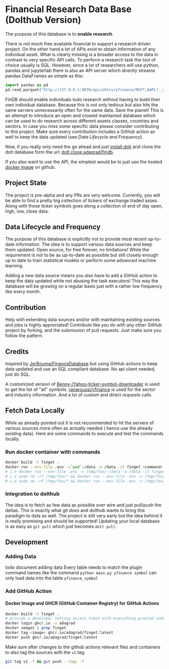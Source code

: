 # Financial Research Data Base (Dolthub Version)


The purpose of this database is to __enable research__. 

There is not much free available financial to support a research driven project. On the other hand a lot of APIs exist 
to obtain information of any individual asset. What is clearly missing is a broader access to the data in contrast to 
very specific API calls. To perform a research task the tool of choice usually is SQL. However, since a lot of 
researchers will use python, pandas and jupyterlab there is also an API server which directly streams pandas 
DataFrames as simple as this: 

```python
import pandas as pd
pd.read_parquet("http://127.0.0.1:9876/api/ohlcv/yfinance/MSFT,AAPL?__axis=0&__as=parquet")
```

FinDB should enable individuals todo research without having to build their own individual database. Because this is not 
only tedious but also hits the same servers unnecessarily often for the same data. Save the planet! This is an attempt 
to introduce an open and crowed maintained database which can be used to do research across different assets classes, 
countries and sectors. In case you miss some specific data please consider contributing to this project. Make sure every
contribution includes a GitHub action as well to keep the data updated (see *Data Lifecycle and Frequency*).

Now, if you really only need the go ahead and just [install dolt](https://docs.dolthub.com/introduction/installation)
and clone the dolt database form the url: 
[dolt clone adagrad/findb](https://www.dolthub.com/repositories/adagrad/findb).

If you also want to use the API, the simplest would be to just use the hosted 
[docker image](https://github.com/adagrad/findb_dolthub/pkgs/container/finget) on github.

## Project State
The project is pre-alpha and any PRs are very welcome. Currently, you will be able to find a pretty big collection 
of tickers of exchange traded asses. Along with these ticker symbols goes along a collection of end of day open, high,
low, close data. 


## Data Lifecycle and Frequency

The purpose of this database is explicitly not to provide most recent up-to-date information. The idea is to support 
various data sources and keep them updated. Open source, for free forever, no limitations! While the requirement is not
to be as up-to-date as possible but still closely enough up to date to train statistical models or perform some 
advanced machine learning.

Adding a new data source means you also have to add a GitHub action to keep the data updated while not abusing the task
executors! This way the database will be growing on a regular basis just with a rather low frequency like every month.  


## Contribution
Help with extending data sources and/or with maintaining existing sources and jobs is highly appreciated!
Contribute like you do with any other GitHub project by forking, and the submission of pull requests. Just make sure 
you follow the pattern. 

## Credits
Inspired by [JerBouma/FinanceDatabase](https://github.com/JerBouma/FinanceDatabase/) but using GitHub actions to keep
data updated and use an SQL compliant database. No api client needed, just do SQL. 

A customized version of [Benny-/Yahoo-ticker-symbol-downloader](https://github.com/Benny-/Yahoo-ticker-symbol-downloader) 
is used to get the list of "all" symbols. [ranaroussi/yfinance](https://github.com/ranaroussi/yfinance) is used for the
sector and industry information. And a lot of custom and direct _requests_ calls.

## Fetch Data Locally

While as already pointed out it is not recommended to hit the servers of various sources more often as actually needed (
hence use the already existing data). Here are some commands to execute and test the commands locally.

### Run docker container with commands
```bash
docker build -t finget .
docker run --env-file .env -v`pwd`:/data -w /data -it finget <command> <args>
# i.e docker run --env-file .env -v /tmp/foo/:/data -w /data -it finget yfinance symbol "--time 300 --dolt-load"
# i.e sudo rm -rf /tmp/foo/* && docker run --env-file .env -v /tmp/foo/:/data -w /data -it finget yfinance quote "-w exchange='NYQ' --time 300 --dolt-load"
# i.e sudo rm -rf /tmp/foo/* && docker run --env-file .env -v /tmp/foo/:/data -w /data -it --entrypoint /entrypoint_merge.sh finget "yfinance/quote/ffcab0f2b210e9c135ee"
```

### Integration to dolthub

The idea is to fetch as few data as possible over wire and just pull/push the deltas. This is exactly what git does 
and dolthub wants to bring this paradigm to data as well. The project is still very early but the idea behind it is 
really promising and should be supported! Updating your local database is as easy as `git pull` which just becomes 
`dolt pull`.


## Development

### Adding Data
todo document adding data
Every table needs to match the plugin command names
like the command `python main.py yfinance symbol` can only load data into the table `yfinance_symbol`

### Add GitHub Action
#### Docker Image and GHCR (GitHub Container Registry) for GitHub Actions
```bash
docker build -t finget .
# provide a developer setting access token with everything granted under packages as password
docker login ghcr.io -u adagrad
docker images | grep finget
docker tag <image> ghcr.io/adagrad/finget:latest  
docker push ghcr.io/adagrad/finget:latest
```

Make sure after changes to the github actions relevant files and containers to 
also tag the sources with the `v1` tag: 

```bash
git tag v1 -f && git push --tags -f
```